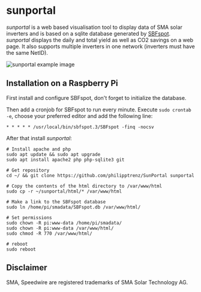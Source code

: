 # sunportal

_sunportal_ is a web based visualisation tool to display data of SMA solar inverters and is based on a sqlite database generated by [SBFspot](https://github.com/SBFspot/SBFspot). _sunportal_ displays the daily and total yield as well as CO2 savings on a web page. It also supports multiple inverters in one network (inverters must have the same NetID).

![sunportal example image](http://cloud.philipptrenz.de/index.php/apps/gallery/s/DAppzj9DyHPBx8i)

## Installation on a Raspberry Pi

First install and configure SBFspot, don't forget to initialize the database. 

Then add a cronjob for SBFspot to run every minute. Execute `sudo crontab -e`, choose your preferred editor and add the following line:

```
* * * * * /usr/local/bin/sbfspot.3/SBFspot -finq -nocsv
```

After that install _sunportal_:

```
# Install apache and php
sudo apt update && sudo apt upgrade
sudo apt install apache2 php php-sqlite3 git

# Get repository
cd ~/ && git clone https://github.com/philipptrenz/SunPortal sunportal

# Copy the contents of the html directory to /var/www/html
sudo cp -r ~/sunportal/html/* /var/www/html

# Make a link to the SBFspot database 
sudo ln /home/pi/smadata/SBFspot.db /var/www/html/

# Set permissions
sudo chown -R pi:www-data /home/pi/smadata/
sudo chown -R pi:www-data /var/www/html/
sudo chmod -R 770 /var/www/html/

# reboot
sudo reboot
```

## Disclaimer

SMA, Speedwire are registered trademarks of SMA Solar Technology AG.
